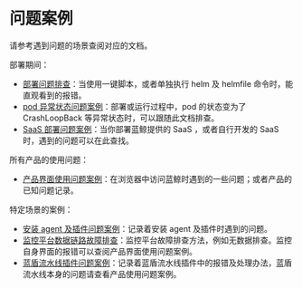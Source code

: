 # 问题案例
请参考遇到问题的场景查阅对应的文档。

部署期间：
* [部署问题排查](troubles/deploy-helm.md)：当使用一键脚本，或者单独执行 helm 及 helmfile 命令时，能直观看到的报错。
* [pod 异常状态问题案例](troubles/deploy-pod-unready.md)：部署或运行过程中，pod 的状态变为了 CrashLoopBack 等异常状态时，可以跟随此文档排查。
* [SaaS 部署问题案例](troubles/deploy-saas.md)：当你部署蓝鲸提供的 SaaS ，或者自行开发的 SaaS 时，遇到的问题可以在此查找。

所有产品的使用问题：
* [产品界面使用问题案例](troubles/bk-web.md)：在浏览器中访问蓝鲸时遇到的一些问题；或者产品的已知问题记录。

特定场景的案例：
* [安装 agent 及插件问题案例](troubles/gse-agent.md)：记录着安装 agent 及插件时遇到的问题。
* [监控平台数据链路故障排查](troubles/monitor-datalink.md)：监控平台故障排查方法，例如无数据排查。监控自身界面的报错可以查阅产品界面使用问题案例。
* [蓝盾流水线插件问题案例](troubles/ci-dev.md)：记录着蓝盾流水线插件中的报错及处理办法，蓝盾流水线本身的问题请查看产品使用问题案例。

